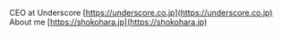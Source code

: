CEO at Underscore [https://underscore.co.jp](https://underscore.co.jp)  
About me [https://shokohara.jp](https://shokohara.jp)  
